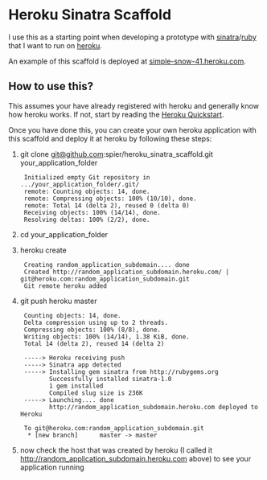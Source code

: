 # Heroku Sinatra Scaffold

I use this as a starting point when developing a prototype with [sinatra](http://www.sinatrarb.com)/[ruby](http://www.ruby-lang.org) that I want to run on [heroku](http://heroku.com).

An example of this scaffold is deployed at [simple-snow-41.heroku.com](simple-snow-41.heroku.com).

## How to use this?

This assumes your have already registered with heroku and generally know how heroku works. If not, start by reading the [Heroku Quickstart](http://docs.heroku.com/quickstart).

Once you have done this, you can create your own heroku application with this scaffold and deploy it at heroku by following these steps:

1. git clone git@github.com:spier/heroku_sinatra_scaffold.git your_application_folder

		Initialized empty Git repository in .../your_application_folder/.git/
		remote: Counting objects: 14, done.
		remote: Compressing objects: 100% (10/10), done.
		remote: Total 14 (delta 2), reused 0 (delta 0)
		Receiving objects: 100% (14/14), done.
		Resolving deltas: 100% (2/2), done.
1. cd your_application_folder
1. heroku create

		Creating random_application_subdomain.... done
		Created http://random_application_subdomain.heroku.com/ | git@heroku.com:random_application_subdomain.git
		Git remote heroku added
1. git push heroku master

		Counting objects: 14, done.
		Delta compression using up to 2 threads.
		Compressing objects: 100% (8/8), done.
		Writing objects: 100% (14/14), 1.38 KiB, done.
		Total 14 (delta 2), reused 14 (delta 2)

		-----> Heroku receiving push
		-----> Sinatra app detected
		-----> Installing gem sinatra from http://rubygems.org
		       Successfully installed sinatra-1.0
		       1 gem installed
		       Compiled slug size is 236K
		-----> Launching.... done
		       http://random_application_subdomain.heroku.com deployed to Heroku

		To git@heroku.com:random_application_subdomain.git
		 * [new branch]      master -> master
1. now check the host that was created by heroku (I called it http://random_application_subdomain.heroku.com above) to see your application running		
		